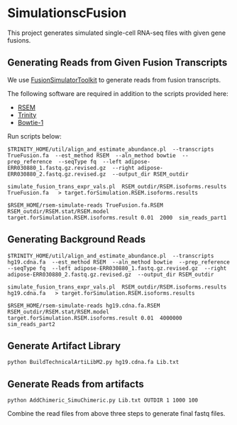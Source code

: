 # SimulationscFusion

This project generates simulated single-cell RNA-seq files with given gene fusions.

## Generating Reads from Given Fusion Transcripts

We use [FusionSimulatorToolkit](https://github.com/FusionSimulatorToolkit/FusionSimulatorToolkit/wiki) to generate reads from fusion transcripts.

The following software are required in addition to the scripts provided here:

* [RSEM](http://deweylab.github.io/RSEM/)
* [Trinity](https://github.com/trinityrnaseq/trinityrnaseq/wiki)
* [Bowtie-1](http://bowtie-bio.sourceforge.net/index.shtml)

Run scripts below:

`$TRINITY_HOME/util/align_and_estimate_abundance.pl 
                    --transcripts TrueFusion.fa 
                    --est_method RSEM 
                    --aln_method bowtie 
                    --prep_reference 
                    --seqType fq 
                    --left adipose-ERR030880_1.fastq.gz.revised.gz 
                    --right adipose-ERR030880_2.fastq.gz.revised.gz 
                    --output_dir RSEM_outdir`

`simulate_fusion_trans_expr_vals.pl 
           RSEM_outdir/RSEM.isoforms.results 
           TrueFusion.fa  
        > target.forSimulation.RSEM.isoforms.results`

`$RSEM_HOME/rsem-simulate-reads TrueFusion.fa.RSEM
                              RSEM_outdir/RSEM.stat/RSEM.model
                              target.forSimulation.RSEM.isoforms.result
                              0.01  2000  sim_reads_part1`


## Generating Background Reads

`$TRINITY_HOME/util/align_and_estimate_abundance.pl 
                    --transcripts hg19.cdna.fa 
                    --est_method RSEM 
                    --aln_method bowtie 
                    --prep_reference 
                    --seqType fq 
                    --left adipose-ERR030880_1.fastq.gz.revised.gz 
                    --right adipose-ERR030880_2.fastq.gz.revised.gz 
                    --output_dir RSEM_outdir`

`simulate_fusion_trans_expr_vals.pl 
           RSEM_outdir/RSEM.isoforms.results 
           hg19.cdna.fa  
        > target.forSimulation.RSEM.isoforms.results`

`$RSEM_HOME/rsem-simulate-reads hg19.cdna.fa.RSEM
                              RSEM_outdir/RSEM.stat/RSEM.model
                              target.forSimulation.RSEM.isoforms.result
                              0.01  4000000  sim_reads_part2`

## Generate Artifact Library

`python BuildTechnicalArtiLibM2.py hg19.cdna.fa Lib.txt`

## Generate Reads from artifacts

`python AddChimeric_SimuChimeric.py Lib.txt OUTDIR 1 1000 100`

Combine the read files from above three steps to generate final fastq files. 
